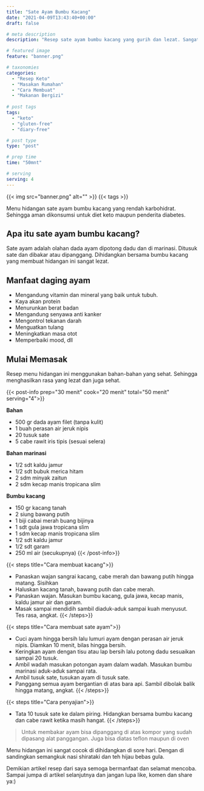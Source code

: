 ```yaml
---
title: "Sate Ayam Bumbu Kacang"
date: "2021-04-09T13:43:40+00:00"
draft: false

# meta description
description: "Resep sate ayam bumbu kacang yang gurih dan lezat. Sangat ramah untuk diet keto."

# featured image
feature: "banner.png"

# taxonomies
categories:
  - "Resep Keto"
  - "Masakan Rumahan"
  - "Cara Membuat"
  - "Makanan Bergizi"
  
# post tags
tags:
  - "keto"
  - "gluten-free"
  - "diary-free"

# post type
type: "post"

# prep time
time: "50mnt"

# serving
serving: 4
---
```


{{< img src="banner.png" alt="" >}}
{{< tags >}}

Menu hidangan sate ayam bumbu kacang yang rendah karbohidrat. Sehingga aman dikonsumsi untuk diet keto maupun penderita diabetes.

## Apa itu sate ayam bumbu kacang?

Sate ayam adalah olahan dada ayam dipotong dadu dan di marinasi. Ditusuk sate dan dibakar atau dipanggang. Dihidangkan bersama bumbu kacang yang membuat hidangan ini sangat lezat.

## Manfaat daging ayam

- Mengandung vitamin dan mineral yang baik untuk tubuh.
- Kaya akan protein
- Menurunkan berat badan
- Mengandung senyawa anti kanker
- Mengontrol tekanan darah
- Menguatkan tulang
- Meningkatkan masa otot
- Memperbaiki mood, dll

## Mulai Memasak

Resep menu hidangan ini menggunakan bahan-bahan yang sehat. Sehingga menghasilkan rasa yang lezat dan juga sehat. 

{{< post-info prep="30 menit" cook="20 menit" total="50 menit" serving="4">}}

__Bahan__

- 500 gr dada ayam filet (tanpa kulit)
- 1 buah perasan air jeruk nipis
- 20 tusuk sate
- 5 cabe rawit iris tipis (sesuai selera)

__Bahan marinasi__

- 1/2 sdt kaldu jamur
- 1/2 sdt bubuk merica hitam
- 2 sdm minyak zaitun
- 2 sdm kecap manis tropicana slim

__Bumbu kacang__

- 150 gr kacang tanah
- 2 siung bawang putih
- 1 biji cabai merah buang bijinya
- 1 sdt gula jawa tropicana slim
- 1 sdm kecap manis tropicana slim
- 1/2 sdt kaldu jamur
- 1/2 sdt garam
- 250 ml air (secukupnya)
{{< /post-info>}}

{{< steps title="Cara membuat kacang">}}
- Panaskan wajan sangrai kacang, cabe merah dan bawang putih hingga matang. Sisihkan
- Haluskan kacang tanah, bawang putih dan cabe merah.
- Panaskan wajan. Masukan bumbu kacang, gula jawa, kecap manis, kaldu jamur air dan garam.
- Masak sampai mendidih sambil diaduk-aduk sampai kuah menyusut. Tes rasa, angkat.
{{< /steps>}}

{{< steps title="Cara membuat sate ayam">}}
- Cuci ayam hingga bersih lalu lumuri ayam dengan perasan air jeruk nipis. Diamkan 10 menit, bilas hingga bersih.
- Keringkan ayam dengan tisu atau lap bersih lalu potong dadu sesuaikan sampai 20 tusuk.
- Ambil wadah masukan potongan ayam dalam wadah. Masukan bumbu marinasi aduk-aduk sampai rata.
- Ambil tusuk sate, tusukan ayam di tusuk sate. 
- Panggang semua ayam bergantian di atas bara api. Sambil dibolak balik hingga matang, angkat.
{{< /steps>}}

{{< steps title="Cara penyajian">}}
- Tata 10 tusuk sate ke dalam piring. Hidangkan bersama bumbu kacang dan cabe rawit ketika masih hangat.
{{< /steps>}}

>Untuk membakar ayam bisa dipanggang di atas kompor yang sudah dipasang alat panggangan. Juga bisa diatas teflon maupun di oven

Menu hidangan ini sangat cocok di dihidangkan di sore hari. Dengan di sandingkan semangkuk nasi shirataki dan teh hijau bebas gula.

Demikian artikel resep dari saya semoga bermanfaat dan selamat mencoba. Sampai jumpa di artikel selanjutnya dan jangan lupa like, komen dan share ya:)
